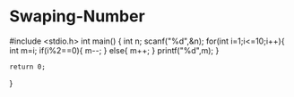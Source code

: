 # Swaping-Number
#include <stdio.h>
int main()
{
    int n;
    scanf("%d",&n);
    for(int i=1;i<=10;i++){
        int m=i;
        if(i%2==0){
            m--;
        }
        else{
            m++;
        }
        printf("%d",m);
    }

    return 0;
}
